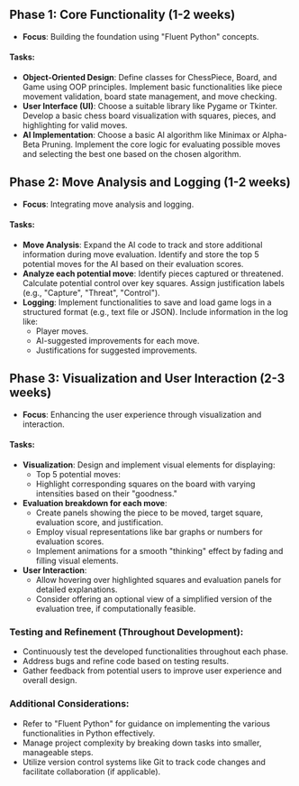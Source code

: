 ## Phase 1: Core Functionality (1-2 weeks)
- **Focus**: Building the foundation using "Fluent Python" concepts.
#### Tasks:
- **Object-Oriented Design**: Define classes for ChessPiece, Board, and Game using OOP principles.
Implement basic functionalities like piece movement validation, board state management, and move checking.
- **User Interface (UI)**: Choose a suitable library like Pygame or Tkinter.
Develop a basic chess board visualization with squares, pieces, and highlighting for valid moves.
- **AI Implementation**: Choose a basic AI algorithm like Minimax or Alpha-Beta Pruning.
Implement the core logic for evaluating possible moves and selecting the best one based on the chosen algorithm.

## Phase 2: Move Analysis and Logging (1-2 weeks)
- **Focus**: Integrating move analysis and logging.
#### Tasks:
- **Move Analysis**: Expand the AI code to track and store additional information during move evaluation.
Identify and store the top 5 potential moves for the AI based on their evaluation scores.
- **Analyze each potential move**: Identify pieces captured or threatened.
Calculate potential control over key squares.
Assign justification labels (e.g., "Capture", "Threat", "Control").
- **Logging**: Implement functionalities to save and load game logs in a structured format (e.g., text file or JSON).
Include information in the log like:
  - Player moves.
  - AI-suggested improvements for each move.
  - Justifications for suggested improvements.

## Phase 3: Visualization and User Interaction (2-3 weeks)
- **Focus**: Enhancing the user experience through visualization and interaction.
#### Tasks:
- **Visualization**: Design and implement visual elements for displaying:
  - Top 5 potential moves:
  - Highlight corresponding squares on the board with varying intensities based on their "goodness."
- **Evaluation breakdown for each move**:
  - Create panels showing the piece to be moved, target square, evaluation score, and justification. 
  - Employ visual representations like bar graphs or numbers for evaluation scores. 
  - Implement animations for a smooth "thinking" effect by fading and filling visual elements.
- **User Interaction**:
  - Allow hovering over highlighted squares and evaluation panels for detailed explanations.
  - Consider offering an optional view of a simplified version of the evaluation tree, if computationally feasible.

### Testing and Refinement (Throughout Development):

- Continuously test the developed functionalities throughout each phase. 
- Address bugs and refine code based on testing results. 
- Gather feedback from potential users to improve user experience and overall design.

### Additional Considerations:
- Refer to "Fluent Python" for guidance on implementing the various functionalities in Python effectively. 
- Manage project complexity by breaking down tasks into smaller, manageable steps. 
- Utilize version control systems like Git to track code changes and facilitate collaboration (if applicable).